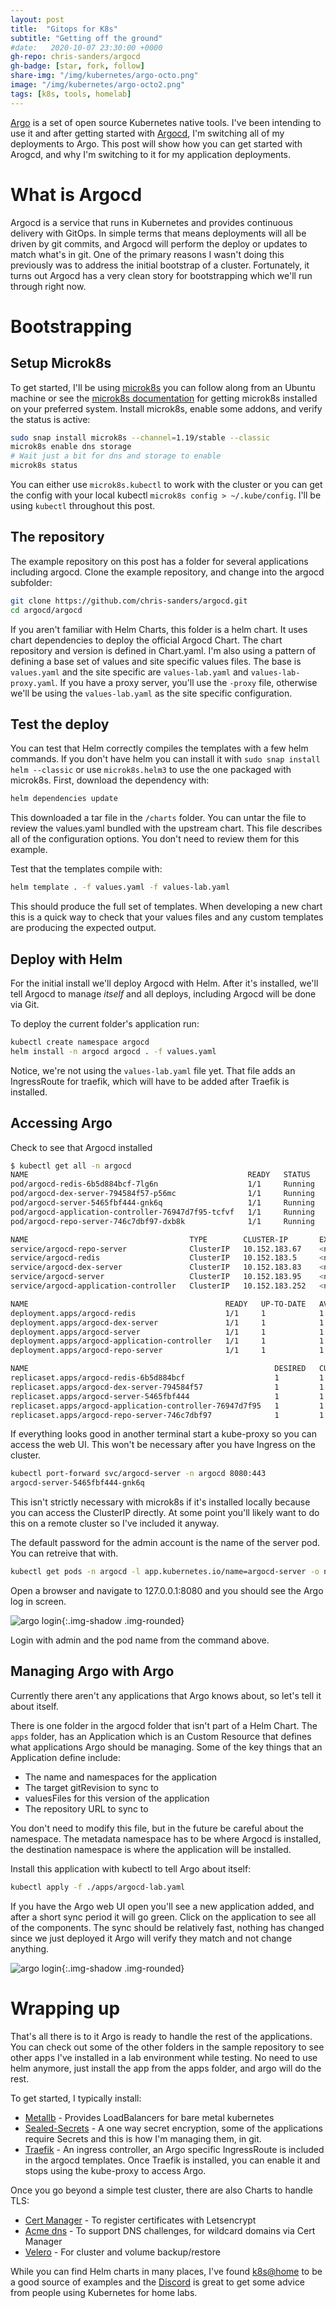 ```yaml
---
layout: post
title:  "Gitops for K8s"
subtitle: "Getting off the ground"
#date:   2020-10-07 23:30:00 +0000
gh-repo: chris-sanders/argocd
gh-badge: [star, fork, follow]
share-img: "/img/kubernetes/argo-octo.png"
image: "/img/kubernetes/argo-octo2.png"
tags: [k8s, tools, homelab]
---
```

[Argo][argo] is a set of open source Kubernetes native tools. I've been intending to use it
and after getting started with [Argocd][argocd], I'm switching all of my deployments to Argo.
This post will show how you can get started with Arogcd, and why I'm switching to it for my 
application deployments.

# What is Argocd
Argocd is a service that runs in Kubernetes and provides continuous delivery with GitOps. In
simple terms that means deployments will all be driven by git commits, and Argocd will perform
the deploy or updates to match what's in git. One of the primary reasons I wasn't doing this
previously was to address the initial bootstrap of a cluster. Fortunately, it turns out Argocd
has a very clean story for bootstrapping which we'll run through right now.

# Bootstrapping
## Setup Microk8s
To get started, I'll be using [microk8s][microk8s] you can follow along from an Ubuntu machine
or see the [microk8s documentation][mk8s-docs] for getting microk8s installed on your
preferred system.  Install microk8s, enable some addons, and verify the status is active:
```bash
sudo snap install microk8s --channel=1.19/stable --classic
microk8s enable dns storage
# Wait just a bit for dns and storage to enable
microk8s status
```
You can either use `microk8s.kubectl` to work with the cluster or you can get the config with
your local kubectl `microk8s config > ~/.kube/config`. I'll be using `kubectl` throughout this
post.

## The repository
The example repository on this post has a folder for several applications including argocd.
Clone the example repository, and change into the argocd subfolder:
```bash
git clone https://github.com/chris-sanders/argocd.git
cd argocd/argocd
```
If you aren't familiar with Helm Charts, this folder is a helm chart. It uses chart
dependencies to deploy the official Argocd Chart. The chart repository and version is defined
in Chart.yaml. I'm also using a pattern of defining a base set of values and site specific
values files. The base is `values.yaml` and the site specific are `values-lab.yaml` and
`values-lab-proxy.yaml`. If you have a proxy server, you'll use the `-proxy` file, otherwise
we'll be using the `values-lab.yaml` as the site specific configuration.

## Test the deploy
You can test that Helm correctly compiles the templates with a few helm commands. If you don't
have helm you can install it with `sudo snap install helm --classic` or use `microk8s.helm3`
to use the one packaged with microk8s.
First, download the dependency with:
```bash
helm dependencies update
```
This downloaded a tar file in the `/charts` folder. You can untar the file to review the
values.yaml bundled with the upstream chart. This file describes all of the configuration
options. You don't need to review them for this example. 

Test that the templates compile with:
```bash
helm template . -f values.yaml -f values-lab.yaml
```
This should produce the full set of templates. When developing a new chart this is a quick way
to check that your values files and any custom templates are producing the expected output.

## Deploy with Helm
For the initial install we'll deploy Argocd with Helm. After it's installed, we'll tell Argocd
to manage *itself* and all deploys, including Argocd will be done via Git.

To deploy the current folder's application run:
```bash
kubectl create namespace argocd
helm install -n argocd argocd . -f values.yaml
```
Notice, we're not using the `values-lab.yaml` file yet. That file adds an IngressRoute for
traefik, which will have to be added after Traefik is installed.

## Accessing Argo
Check to see that Argocd installed
```bash
$ kubectl get all -n argocd
NAME                                                 READY   STATUS    RESTARTS   AGE
pod/argocd-redis-6b5d884bcf-7lg6n                    1/1     Running   0          13m
pod/argocd-dex-server-794584f57-p56mc                1/1     Running   0          13m
pod/argocd-server-5465fbf444-gnk6q                   1/1     Running   0          13m
pod/argocd-application-controller-76947d7f95-tcfvf   1/1     Running   0          13m
pod/argocd-repo-server-746c7dbf97-dxb8k              1/1     Running   0          13m

NAME                                    TYPE        CLUSTER-IP       EXTERNAL-IP   PORT(S)             AGE
service/argocd-repo-server              ClusterIP   10.152.183.67    <none>        8081/TCP            13m
service/argocd-redis                    ClusterIP   10.152.183.5     <none>        6379/TCP            13m
service/argocd-dex-server               ClusterIP   10.152.183.83    <none>        5556/TCP,5557/TCP   13m
service/argocd-server                   ClusterIP   10.152.183.95    <none>        80/TCP,443/TCP      13m
service/argocd-application-controller   ClusterIP   10.152.183.252   <none>        8082/TCP            13m

NAME                                            READY   UP-TO-DATE   AVAILABLE   AGE
deployment.apps/argocd-redis                    1/1     1            1           13m
deployment.apps/argocd-dex-server               1/1     1            1           13m
deployment.apps/argocd-server                   1/1     1            1           13m
deployment.apps/argocd-application-controller   1/1     1            1           13m
deployment.apps/argocd-repo-server              1/1     1            1           13m

NAME                                                       DESIRED   CURRENT   READY   AGE
replicaset.apps/argocd-redis-6b5d884bcf                    1         1         1       13m
replicaset.apps/argocd-dex-server-794584f57                1         1         1       13m
replicaset.apps/argocd-server-5465fbf444                   1         1         1       13m
replicaset.apps/argocd-application-controller-76947d7f95   1         1         1       13m
replicaset.apps/argocd-repo-server-746c7dbf97              1         1         1       13m
```
If everything looks good in another terminal start a kube-proxy so you can access the web UI.
This won't be necessary after you have Ingress on the cluster.
```bash
kubectl port-forward svc/argocd-server -n argocd 8080:443
argocd-server-5465fbf444-gnk6q
```
This isn't strictly necessary with microk8s if it's installed locally because you can access
the ClusterIP directly. At some point you'll likely want to do this on a remote cluster so
I've included it anyway.

The default password for the admin account is the name of the server pod. You can retreive
that with.
```bash
kubectl get pods -n argocd -l app.kubernetes.io/name=argocd-server -o name | cut -d'/' -f 2
```
Open a browser and navigate to 127.0.0.1:8080 and you should see the Argo log in screen.

![argo login](/img/kubernetes/argocd.png){:.img-shadow .img-rounded}

Login with admin and the pod name from the command above.

## Managing Argo with Argo
Currently there aren't any applications that Argo knows about, so let's tell it about itself.

There is one folder in the argocd folder that isn't part of a Helm Chart. The `apps` folder,
has an Application which is an Custom Resource that defines what applications Argo should be
managing. Some of the key things that an Application define include:
 * The name and namespaces for the application
 * The target gitRevision to sync to
 * valuesFiles for this version of the application
 * The repository URL to sync to

You don't need to modify this file, but in the future be careful about the namespace. The
metadata namespace has to be where Argocd is installed, the destination namespace is where the
application will be installed.

Install this application with kubectl to tell Argo about itself:
```bash
kubectl apply -f ./apps/argocd-lab.yaml
```
If you have the Argo web UI open you'll see a new application added, and after a short sync
period it will go green. Click on the application to see all of the components. The sync
should be relatively fast, nothing has changed since we just deployed it Argo will  verify
they match and not change anything.

![argo login](/img/kubernetes/argo-in-argo.png){:.img-shadow .img-rounded}

# Wrapping up
That's all there is to it Argo is ready to handle the rest of the applications. You can check
out some of the other folders in the sample repository to see other apps I've installed in a
lab environment while testing. No need to use helm anymore, just install the app from the apps
folder, and argo will do the rest.

To get started, I typically install:
 * [Metallb][metallb] - Provides LoadBalancers for bare metal kubernetes
 * [Sealed-Secrets][sealed-secrets] - A one way secret encryption, some of the applications require Secrets and
   this is how I'm managing them, in git. 
 * [Traefik][traefik] - An ingress controller, an Argo specific IngressRoute is included in the argocd
   templates. Once Traefik is installed, you can enable it and stops using the kube-proxy to access
   Argo.

Once you go beyond a simple test cluster, there are also Charts to handle TLS:
 * [Cert Manager][cert-manager] - To register certificates with Letsencrypt
 * [Acme dns][acme-dns] - To support DNS challenges, for wildcard domains via Cert Manager
 * [Velero][velero] - For cluster and volume backup/restore

While you can find Helm charts in many places, I've found [k8s@home][k8s-at-home] to be a good
source of examples and the [Discord][at-home-discord] is great to get some advice from people
using Kubernetes for home labs.

[argo]: https://argoproj.github.io/
[argocd]: https://argoproj.github.io/projects/argo-cd/
[microk8s]: https://microk8s.io/docs
[metallb]: https://metallb.universe.tf/
[sealed-secrets]: https://github.com/bitnami-labs/sealed-secrets
[traefik]: https://containo.us/traefik/
[k8s-at-home]: https://k8s-at-home.com/
[at-home-discord]: https://discord.gg/Yv2gzFy
[mk8s-docs]: https://microk8s.io/docs/install-alternatives
[cert-manager]: https://github.com/jetstack/cert-manager
[acme-dns]: https://github.com/joohoi/acme-dns
[velero]: https://github.com/vmware-tanzu/velero
